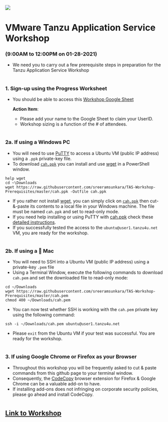 ![](./images/vmware-logo.png)

# VMware Tanzu Application Service Workshop 
### (9:00AM to 12:00PM on 01-28-2021)

- We need you to carry out a few prerequisite steps in preparation for the Tanzu Application Service Workshop

#
### 1. Sign-up using the Progress Worksheet

- You should be able to access this [Workshop Google Sheet](https://docs.google.com/spreadsheets/d/1IRY5QVNfI5fkrqmpbwCagM5kffEysAnsXoYI68mdlKo/edit?usp=sharing) 
    
  **Action Item**:
  - Please add your name to the Google Sheet to claim your UserID.
  - Workshop sizing is a function of the # of attendees.

#
### 2a. If using a Windows PC
- You will need to use [PuTTY](https://github.com/sreeramsunkara/TAS-Workshop-Prerequisites/blob/master/PuTTY_and_SSH.md) to access a Ubuntu VM (public IP address) using a `.ppk` private-key file.
- To download [`cah.ppk`](https://github.com/sreeramsunkara/TAS-Workshop-Prerequisites/blob/master/cah.ppk) you can install and use [wget](http://downloads.sourceforge.net/gnuwin32/wget-1.11.4-1-setup.exe) in a PowerShell window.
```
help wget
cd ~\Downloads
wget https://raw.githubusercontent.com/sreeramsunkara/TAS-Workshop-Prerequisites/master/cah.ppk -Outfile cah.ppk
```
- If you rather not install [wget](http://gnuwin32.sourceforge.net/packages/wget.htm), you can simply click on [`cah.ppk`](https://raw.githubusercontent.com/sreeramsunkara/TAS-Workshop-Prerequisites/master/cah.ppk) then cut-&-paste its contents to a local file in your Windows machine. The file must be named `cah.ppk` and set to read-only mode.
- If you need help installing or using PuTTY with [cah.ppk](https://raw.githubusercontent.com/sreeramsunkara/TAS-Workshop-Prerequisites/master/cah.ppk) check these [detailed instructions](https://github.com/sreeramsunkara/TAS-Workshop-Prerequisites/blob/master/PuTTY_and_SSH.md).
- If you successfully tested the access to the `ubuntu@user1.tanzu4u.net` VM, you are ready for the workshop.

#
### 2b. If using a  Mac 
- You will need to SSH into a Ubuntu VM (public IP address) using a private-key `.pem` file
- Using a Terminal Window, execute the following commands to download `cah.pem` and set the downloaded file to read-only mode:
```
cd ~/Downloads
wget https://raw.githubusercontent.com/sreeramsunkara/TAS-Workshop-Prerequisites/master/cah.pem
chmod 400 ~/Downloads/cah.pem
```
- You can now test whether SSH is working with the `cah.pem` private key using the following command:
```
ssh -i ~/Downloads/cah.pem ubuntu@user1.tanzu4u.net
```
- Please `exit` from the Ubuntu VM if your test was successful. You are ready for the workshop.

#
### 3. If using Google Chrome or Firefox as your Browser

- Throughout this workshop you will be frequently asked to cut & paste commands from this github page to your terminal window.
- Consequently, the [CodeCopy](https://github.com/zenorocha/codecopy#install) browser extension for Firefox & Google Chrome can be a valuable add-on to have. 
- If installing add-ons does not infringing on corporate security policies, please go ahead and install CodeCopy.


#

## [Link to Workshop](https://github.com/sreeramsunkara/TAS-Workshop#vmware-tanzu-application-service-workshop)


